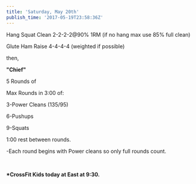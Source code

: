 ```yaml
---
title: 'Saturday, May 20th'
publish_time: '2017-05-19T23:58:36Z'
---
```


Hang Squat Clean 2-2-2-2\@90% 1RM (if no hang max use 85% full clean)

Glute Ham Raise 4-4-4-4 (weighted if possible)

then,

**"Chief"**

5 Rounds of

Max Rounds in 3:00 of:

3-Power Cleans (135/95)

6-Pushups

9-Squats

1:00 rest between rounds.

-Each round begins with Power cleans so only full rounds count.

 

**\*CrossFit Kids today at East at 9:30.**
